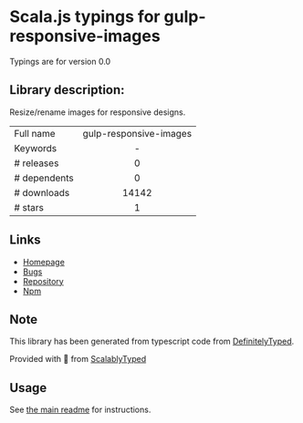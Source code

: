 
# Scala.js typings for gulp-responsive-images

Typings are for version 0.0

## Library description:
Resize/rename images for responsive designs.

|                    |                 |
| ------------------ | :-------------: |
| Full name          | gulp-responsive-images |
| Keywords           | - |
| # releases         | 0 |
| # dependents       | 0 |
| # downloads        | 14142 |
| # stars            | 1 |

## Links
- [Homepage](https://github.com/dcgauld/gulp-responsive-images#readme)
- [Bugs](https://github.com/dcgauld/gulp-responsive-images/issues)
- [Repository](https://github.com/dcgauld/gulp-responsive-images)
- [Npm](https://www.npmjs.com/package/gulp-responsive-images)
    


## Note
This library has been generated from typescript code from [DefinitelyTyped](https://definitelytyped.org).

Provided with :purple_heart: from [ScalablyTyped](https://github.com/oyvindberg/ScalablyTyped)

## Usage
See [the main readme](../../readme.md) for instructions.


